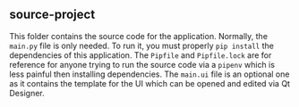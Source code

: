 ## source-project
This folder contains the source code for the application. Normally, the `main.py` file is only needed. To run it, you must properly `pip install` the dependencies of this application. The `Pipfile` and `Pipfile.lock` are for reference for anyone trying to run the source code via a `pipenv` which is less painful then installing dependencies. The `main.ui` file is an optional one as it contains the template for the UI which can be opened and edited via Qt Designer.